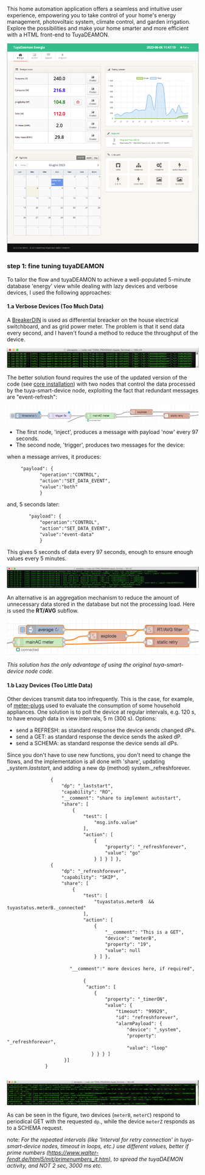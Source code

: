 This home automation application offers a seamless and intuitive user experience, empowering you to take control of your home's energy management, photovoltaic system, climate control, and garden irrigation. Explore the possibilities and make your home smarter and more efficient with a HTML front-end to TuyaDEAMON.

![](https://github.com/msillano/tuyaDEAMON-applications/blob/main/pics/app003.png?raw=true)

### step 1: fine tuning tuyaDEAMON

To tailor the flow and tuyaDEAMON to achieve a well-populated 5-minute database 'energy' view while dealing with lazy devices and verbose devices, I used the following approaches:

#### 1.a Verbose Devices (Too Much Data)
 A [BreakerDIN](https://github.com/msillano/tuyaDAEMON/blob/main/devices/BreakerDIN/device_BreakerDIN.pdf) is used as differential breacker on the house electrical switchboard, and as grid power meter. The problem is that it send data every second, and I haven't found a method to reduce the throughput of the device. 

![](https://github.com/msillano/tuyaDEAMON-applications/blob/main/pics/mainAC003.png?raw=true)

The better solution found requires the use of the updated version of the code (see [core installation](https://github.com/msillano/tuyaDAEMON/tree/main/tuyaDAEMON#first-time-installation-core)) with two nodes that control the data processed by the tuya-smart-device node, exploiting the fact that redundant messages are "event-refresh":

![](https://github.com/msillano/tuyaDEAMON-applications/blob/main/pics/mainAC002.png?raw=true)

- The first node, 'inject', produces a message with payload 'now' every 97 seconds.
- The second node, 'trigger', produces two messages for the device:
      
when a message arrives, it produces:
````       
     "payload": {
            "operation":"CONTROL",
            "action":"SET_DATA_EVENT",
            "value":"both"
            }
````            
and, 5 seconds later:
````            
        "payload": {
            "operation":"CONTROL",
            "action":"SET_DATA_EVENT",
            "value":"event-data"
            }   
````            
            
This gives 5 seconds of data every 97 seconds, enough to ensure enough values every 5 minutes.

![](https://github.com/msillano/tuyaDEAMON-applications/blob/main/pics/mainAC004.png?raw=true)

An alternative is an aggregation mechanism to reduce the amount of unnecessary data stored in the database but not the processing load. Here is used the **RT/AVG** subflow.

![](https://github.com/msillano/tuyaDEAMON-applications/blob/main/pics/mainAC001.png?raw=true)

_This solution has the only advantage of using the original tuya-smart-device node code._




#### 1.b Lazy Devices (Too Little Data)
 Other devices transmit data too infrequently. This is the case, for example, of [meter-plugs](https://github.com/msillano/tuyaDAEMON/blob/main/devices/Smart_socket/device_Smart_socket.pdf) used to evaluate the consumption of some household appliances.
One solution is to poll the device at regular intervals, e.g. 120 s, to have enough data in view intervals, 5 m (300 s).
Options:
 - send a REFRESH: as standard response the device sends changed dPs.
 - send a GET: as standard response the device sends the asked dP.
 - send a SCHEMA: as standard response the device sends all dPs.
  
Since you don't have to use new functions, you don't need to change the flows, and the implementation is all done with 'share', updating _system._laststart_, and adding a new dp (method) system._refreshforever. 

````
                {
                    "dp": "_laststart",
                    "capability": "RO",
                    "__comment": "share to implement autostart",
                    "share": [
                        {
                            "test": [
                                "msg.info.value"
                            ],
                            "action": [
                                {
                                    "property": "_refreshforever",
                                    "value": "go"
                                } ] } ] },
                {
                    "dp": "_refreshforever",
                    "capability": "SKIP",
                    "share": [
                        {
                            "test": [
                                "tuyastatus.meterB  && tuyastatus.meterB._connected"
                            ],
                            "action": [
                                {
                                    "__comment": "This is a GET",
                                    "device": "meterB",
                                    "property": "19",
                                    "value": null
                                } ] },
                                
                       "__comment":" more devices here, if required",
                       
                            {
                             "action": [
                                {
                                    "property": "_timerON",
                                    "value": {
                                        "timeout": "99929",
                                        "id": "refreshforever",
                                        "alarmPayload": {
                                            "device": "_system",
                                            "property": "_refreshforever",
                                            "value": "loop"
                               } } } ]
                     }]
              }
     
````

 ![](https://github.com/msillano/tuyaDEAMON-applications/blob/main/pics/meterA001.png?raw=true)
 
 As can be seen in the figure, two devices (`meterB`, `meterC`) respond to periodical GET with the requested `dp`., while the device `meterZ` responds as to a SCHEMA request.
 
 note: _For the repeated intervals (like 'Interval for retry connection' in tuya-smart-device nodes, timeout in loops, etc.) use different values, better if prime numbers (https://www.walter-fendt.de/html5/mit/primenumbers_it.htm), to spread the tuyaDAEMON activity, and NOT 2 sec, 3000 ms etc._
 

